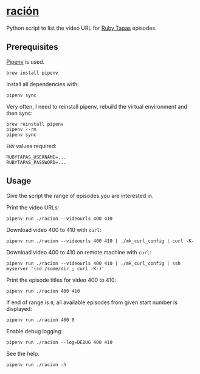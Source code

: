 # [ración](https://en.wiktionary.org/wiki/raci%C3%B3n)

Python script to list the video URL for [Ruby Tapas](https://www.rubytapas.com/) episodes.

## Prerequisites

[Pipenv](https://github.com/pypa/pipenv) is used.

    brew install pipenv

Install all dependencies with:

    pipenv sync

Very often, I need to reinstall pipenv, rebuild the virtual environment and then sync:

    brew reinstall pipenv
    pipenv --rm
    pipenv sync

`ENV` values required:

```
RUBYTAPAS_USERNAME=...
RUBYTAPAS_PASSWORD=...
```

## Usage

Give the script the range of episodes you are interested in.

Print the video URLs:

    pipenv run ./racion --videourls 400 410

Download video 400 to 410 with `curl`:

    pipenv run ./racion --videourls 400 410 | ./mk_curl_config | curl -K-

Download video 400 to 410 on remote machine with `curl`:

    pipenv run ./racion --videourls 400 410 | ./mk_curl_config | ssh myserver '(cd /some/dir ; curl -K-)'

Print the episode titles for video 400 to 410:

    pipenv run ./racion 400 410

If end of range is `0`, all available episodes from given start number is displayed:

    pipenv run ./racion 460 0

Enable debug logging:

    pipenv run ./racion --log=DEBUG 400 410

See the help:

    pipenv run ./racion -h
